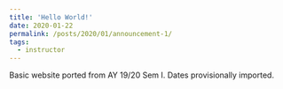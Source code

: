 ```yaml
---
title: 'Hello World!'
date: 2020-01-22
permalink: /posts/2020/01/announcement-1/
tags:
  - instructor
---
```


Basic website ported from AY 19/20 Sem I.  Dates provisionally imported.
